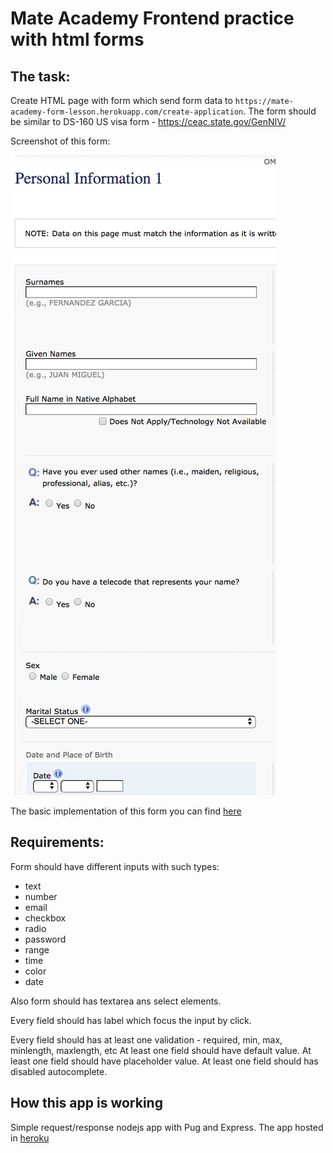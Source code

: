 # Mate Academy Frontend practice with html forms

## The task:
Create HTML page with form which send form data to `https://mate-academy-form-lesson.herokuapp.com/create-application`.
The form should be similar to DS-160 US visa form - https://ceac.state.gov/GenNIV/

Screenshot of this form:

![screenshot](./resources/form-example.png)

The basic implementation of this form you can find [here](https://mate-academy-form-lesson.herokuapp.com)

## Requirements:

Form should have different inputs with such types:
  - text
  - number
  - email
  - checkbox
  - radio
  - password
  - range
  - time
  - color
  - date

Also form should has textarea ans select elements.
  
Every field should has label which focus the input by click.
  
Every field should has at least one validation - required, min, max, minlength, maxlength, etc
At least one field should have default value.
At least one field should have placeholder value.
At least one field should has disabled autocomplete.

## How this app is working

Simple request/response nodejs app with Pug and Express. The app hosted in [heroku](https://mate-academy-form-lesson.herokuapp.com)
